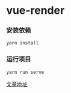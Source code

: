 # vue-render

### 安装依赖
```
yarn install
```

### 运行项目
```
yarn run serve
```

[文章地址](https://blog.csdn.net/sansan_7957/article/details/83014838)

